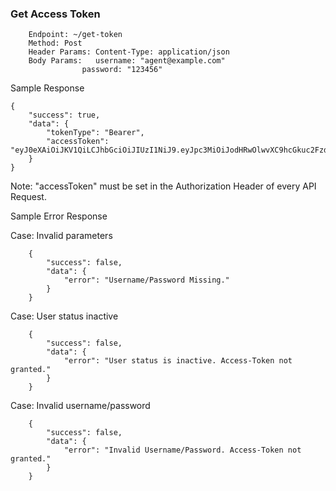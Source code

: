 ### Get Access Token
```
    Endpoint: ~/get-token
    Method: Post
    Header Params: Content-Type: application/json
    Body Params:   username: "agent@example.com"
                password: "123456"
```
Sample Response
```
{
    "success": true,
    "data": {
        "tokenType": "Bearer",
        "accessToken": "eyJ0eXAiOiJKV1QiLCJhbGciOiJIUzI1NiJ9.eyJpc3MiOiJodHRwOlwvXC9hcGkuc2FzdG90aWNrZXRzLmxvY2FsXC9hcGlcL2IyYlwvdjFcL2dldC10b2tlbiIsImlhdCI6MTY3NjI4OTk1OSwibmJmIjoxNjc2Mjg5OTU5LCJqdGkiOiJvT0dlblZXUUJoa0Y3eE1qIiwic3ViIjo5LCJwcnYiOiJmMjdkYmYzNzkwZTdiMWZjYThkZmI2Yzg4ZWY5NWFmOTA0NmE4OGZjIn0.lgO6vxG6d0LuAODLVnxO4e6ZBppVo9NbosId0tEZKlA"
    }
}
```
Note: "accessToken" must be set in the Authorization Header of every API Request.

Sample Error Response

Case: Invalid parameters

        {
            "success": false,
            "data": {
                "error": "Username/Password Missing."
            }
        }


Case: User status inactive

        {
            "success": false,
            "data": {
                "error": "User status is inactive. Access-Token not granted."
            }
        }


Case: Invalid username/password

        {
            "success": false,
            "data": {
                "error": "Invalid Username/Password. Access-Token not granted."
            }
        }